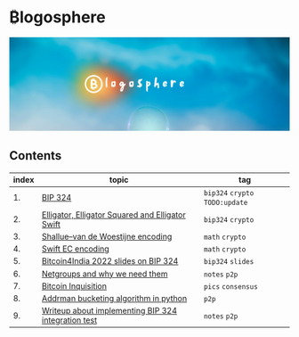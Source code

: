 # &#8383;logosphere
![header](./images/header.png)

## Contents

| index | topic                                                              | tag |
| -- |--------------------------------------------------------------------| ----------- |
| 1. | [BIP 324](./bip324.md)                                             | `bip324` `crypto` `TODO:update`|
| 2. | [Elligator, Elligator Squared and Elligator Swift](./elligator.md) | `bip324` `crypto` |
| 3. | [Shallue–van de Woestijne encoding](./shallue-van-de-woestijne.md) | `math` `crypto` |
| 4. | [Swift EC encoding](./swiftEC.md)                                  | `math` `crypto` |
| 5. | [Bitcoin4India 2022 slides on BIP 324](./slides_BIP324.pdf)        | `bip324` `slides` |
| 6. | [Netgroups and why we need them](./netgroups.md)                   | `notes` `p2p` |
| 7. | [Bitcoin Inquisition](./bitcoin-inquisition.md)                    | `pics` `consensus` |
| 8. | [Addrman bucketing algorithm in python](./addrman.py) | `p2p`|
| 9. | [Writeup about implementing BIP 324 integration test](./integration_test_bip324.md) | `notes` `p2p`|


